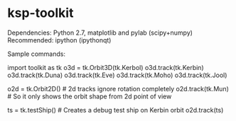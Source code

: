 ksp-toolkit
===========

Dependencies: Python 2.7, matplotlib and pylab (scipy+numpy)
Recommended: ipython (ipythonqt)

Sample commands:

import toolkit as tk
o3d = tk.Orbit3D(tk.Kerbol)
o3d.track(tk.Kerbin)
o3d.track(tk.Duna)
o3d.track(tk.Eve)
o3d.track(tk.Moho)
o3d.track(tk.Jool)

o2d = tk.Orbit2D() # 2d tracks ignore rotation completely 
o2d.track(tk.Mun) # So it only shows the orbit shape from 2d point of view

ts = tk.testShip() # Creates a debug test ship on Kerbin orbit
o2d.track(ts)